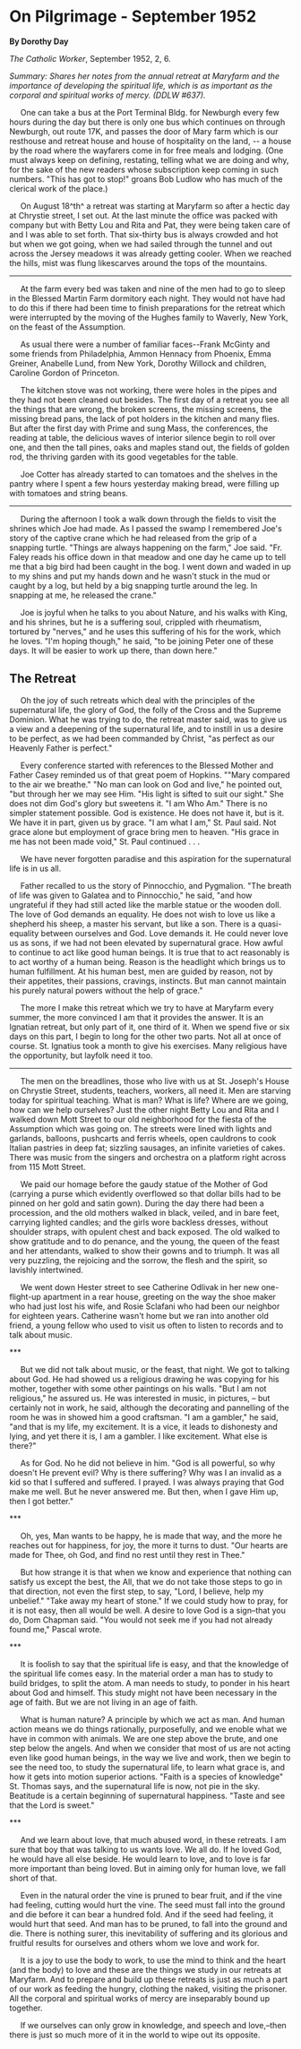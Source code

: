 On Pilgrimage - September 1952
==============================

**By Dorothy Day**

*The Catholic Worker*, September 1952, 2, 6.

*Summary: Shares her notes from the annual retreat at Maryfarm and the
importance of developing the spiritual life, which is as important as
the corporal and spiritual works of mercy. (DDLW \#637).*

     One can take a bus at the Port Terminal Bldg. for Newburgh every
few hours during the day but there is only one bus which continues on
through Newburgh, out route 17K, and passes the door of Mary farm which
is our resthouse and retreat house and house of hospitality on the land,
-- a house by the road where the wayfarers come in for free meals and
lodging. (One must always keep on defining, restating, telling what we
are doing and why, for the sake of the new readers whose subscription
keep coming in such numbers. "This has got to stop!" groans Bob Ludlow
who has much of the clerical work of the place.)

     On August 18^th^ a retreat was starting at Maryfarm so after a
hectic day at Chrystie street, I set out. At the last minute the office
was packed with company but with Betty Lou and Rita and Pat, they were
being taken care of and I was able to set forth. That six-thirty bus is
always crowded and hot but when we got going, when we had sailed through
the tunnel and out across the Jersey meadows it was already getting
cooler. When we reached the hills, mist was flung likescarves around the
tops of the mountains.

- - -

     At the farm every bed was taken and nine of the men had to go to
sleep in the Blessed Martin Farm dormitory each night. They would not
have had to do this if there had been time to finish preparations for
the retreat which were interrupted by the moving of the Hughes family to
Waverly, New York, on the feast of the Assumption.

     As usual there were a number of familiar faces--Frank McGinty and
some friends from Philadelphia, Ammon Hennacy from Phoenix, Emma
Greiner, Anabelle Lund, from New York, Dorothy Willock and children,
Caroline Gordon of Princeton.

     The kitchen stove was not working, there were holes in the pipes
and they had not been cleaned out besides. The first day of a retreat
you see all the things that are wrong, the broken screens, the missing
screens, the missing bread pans, the lack of pot holders in the kitchen
and many flies. But after the first day with Prime and sung Mass, the
conferences, the reading at table, the delicious waves of interior
silence begin to roll over one, and then the tall pines, oaks and maples
stand out, the fields of golden rod, the thriving garden with its good
vegetables for the table.

     Joe Cotter has already started to can tomatoes and the shelves in
the pantry where I spent a few hours yesterday making bread, were
filling up with tomatoes and string beans.

- - -

     During the afternoon I took a walk down through the fields to visit
the shrines which Joe had made. As I passed the swamp I remembered Joe's
story of the captive crane which he had released from the grip of a
snapping turtle. "Things are always happening on the farm," Joe said.
"Fr. Faley reads his office down in that meadow and one day he came up
to tell me that a big bird had been caught in the bog. I went down and
waded in up to my shins and put my hands down and he wasn't stuck in the
mud or caught by a log, but held by a big snapping turtle around the
leg. In snapping at me, he released the crane."

     Joe is joyful when he talks to you about Nature, and his walks with
King, and his shrines, but he is a suffering soul, crippled with
rheumatism, tortured by "nerves," and he uses this suffering of his for
the work, which he loves. "I'm hoping though," he said, "to be joining
Peter one of these days. It will be easier to work up there, than down
here."

The Retreat
-----------

     Oh the joy of such retreats which deal with the principles of the
supernatural life, the glory of God, the folly of the Cross and the
Supreme Dominion. What he was trying to do, the retreat master said, was
to give us a view and a deepening of the supernatural life, and to
instill in us a desire to be perfect, as we had been commanded by
Christ, "as perfect as our Heavenly Father is perfect."

     Every conference started with references to the Blessed Mother and
Father Casey reminded us of that great poem of Hopkins. ""Mary compared
to the air we breathe." "No man can look on God and live," he pointed
out, "but through her we may see Him. "His light is sifted to suit our
sight." She does not dim God's glory but sweetens it. "I am Who Am."
There is no simpler statement possible. God is existence. He does not
have it, but is it. We have it in part, given us by grace. "I am what I
am," St. Paul said. Not grace alone but employment of grace bring men to
heaven. "His grace in me has not been made void," St. Paul continued . .
.

     We have never forgotten paradise and this aspiration for the
supernatural life is in us all.

     Father recalled to us the story of Pinnocchio, and Pygmalion. "The
breath of life was given to Galatea and to Pinnocchio," he said, "and
how ungrateful if they had still acted like the marble statue or the
wooden doll. The love of God demands an equality. He does not wish to
love us like a shepherd his sheep, a master his servant, but like a son.
There is a quasi-equality between ourselves and God. Love demands it. He
could never love us as sons, if we had not been elevated by supernatural
grace. How awful to continue to act like good human beings. It is true
that to act reasonably is to act worthy of a human being. Reason is the
headlight which brings us to human fulfillment. At his human best, men
are guided by reason, not by their appetites, their passions, cravings,
instincts. But man cannot maintain his purely natural powers without the
help of grace."

     The more I make this retreat which we try to have at Maryfarm every
summer, the more convinced I am that it provides the answer. It is an
Ignatian retreat, but only part of it, one third of it. When we spend
five or six days on this part, I begin to long for the other two parts.
Not all at once of course. St. Ignatius took a month to give his
exercises. Many religious have the opportunity, but layfolk need it too.

- - -

     The men on the breadlines, those who live with us at St. Joseph's
House on Chrystie Street, students, teachers, workers, all need it. Men
are starving today for spiritual teaching. What is man? What is life?
Where are we going, how can we help ourselves? Just the other night
Betty Lou and Rita and I walked down Mott Street to our old neighborhood
for the fiesta of the Assumption which was going on. The streets were
lined with lights and garlands, balloons, pushcarts and ferris wheels,
open cauldrons to cook Italian pastries in deep fat; sizzling sausages,
an infinite varieties of cakes. There was music from the singers and
orchestra on a platform right across from 115 Mott Street.

     We paid our homage before the gaudy statue of the Mother of God
(carrying a purse which evidently overflowed so that dollar bills had to
be pinned on her gold and satin gown). During the day there had been a
procession, and the old mothers walked in black, veiled, and in bare
feet, carrying lighted candles; and the girls wore backless dresses,
without shoulder straps, with opulent chest and back exposed. The old
walked to show gratitude and to do penance, and the young, the queen of
the feast and her attendants, walked to show their gowns and to triumph.
It was all very puzzling, the rejoicing and the sorrow, the flesh and
the spirit, so lavishly intertwined.

     We went down Hester street to see Catherine Odlivak in her new
one-flight-up apartment in a rear house, greeting on the way the shoe
maker who had just lost his wife, and Rosie Sclafani who had been our
neighbor for eighteen years. Catherine wasn't home but we ran into
another old friend, a young fellow who used to visit us often to listen
to records and to talk about music.

\*\*\*

     But we did not talk about music, or the feast, that night. We got
to talking about God. He had showed us a religious drawing he was
copying for his mother, together with some other paintings on his walls.
"But I am not religious," he assured us. He was interested in music, in
pictures, – but certainly not in work, he said, although the decorating
and pannelling of the room he was in showed him a good craftsman. "I am
a gambler," he said, "and that is my life, my excitement. It is a vice,
it leads to dishonesty and lying, and yet there it is, I am a gambler. I
like excitement. What else is there?"

     As for God. No he did not believe in him. "God is all powerful, so
why doesn't He prevent evil? Why is there suffering? Why was I an
invalid as a kid so that I suffered and suffered. I prayed. I was always
praying that God make me well. But he never answered me. But then, when
I gave Him up, then I got better."

\*\*\*

     Oh, yes, Man wants to be happy, he is made that way, and the more
he reaches out for happiness, for joy, the more it turns to dust. "Our
hearts are made for Thee, oh God, and find no rest until they rest in
Thee."

     But how strange it is that when we know and experience that nothing
can satisfy us except the best, the All, that we do not take those steps
to go in that direction, not even the first step, to say, "Lord, I
believe, help my unbelief." "Take away my heart of stone." If we could
study how to pray, for it is not easy, then all would be well. A desire
to love God is a sign–that you do, Dom Chapman said. "You would not seek
me if you had not already found me," Pascal wrote.

\*\*\*

     It is foolish to say that the spiritual life is easy, and that the
knowledge of the spiritual life comes easy. In the material order a man
has to study to build bridges, to split the atom. A man needs to study,
to ponder in his heart about God and himself. This study might not have
been necessary in the age of faith. But we are not living in an age of
faith.

     What is human nature? A principle by which we act as man. And human
action means we do things rationally, purposefully, and we enoble what
we have in common with animals. We are one step above the brute, and one
step below the angels. And when we consider that most of us are not
acting even like good human beings, in the way we live and work, then we
begin to see the need too, to study the supernatural life, to learn what
grace is, and how it gets into motion superior actions. "Faith is a
species of knowledge" St. Thomas says, and the supernatural life is now,
not pie in the sky. Beatitude is a certain beginning of supernatural
happiness. "Taste and see that the Lord is sweet."

\*\*\*

     And we learn about love, that much abused word, in these retreats.
I am sure that boy that was talking to us wants love. We all do. If he
loved God, he would have all else beside. He would learn to love, and to
love is far more important than being loved. But in aiming only for
human love, we fall short of that.

     Even in the natural order the vine is pruned to bear fruit, and if
the vine had feeling, cutting would hurt the vine. The seed must fall
into the ground and die before it can bear a hundred fold. And if the
seed had feeling, it would hurt that seed. And man has to be pruned, to
fall into the ground and die. There is nothing surer, this inevitability
of suffering and its glorious and fruitful results for ourselves and
others whom we love and work for.

     It is a joy to use the body to work, to use the mind to think and
the heart (and the body) to love and these are the things we study in
our retreats at Maryfarm. And to prepare and build up these retreats is
just as much a part of our work as feeding the hungry, clothing the
naked, visiting the prisoner. All the corporal and spiritual works of
mercy are inseparably bound up together.

     If we ourselves can only grow in knowledge, and speech and
love,–then there is just so much more of it in the world to wipe out its
opposite.
